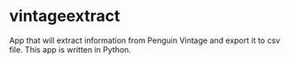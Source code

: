# vintageextract
App that will extract information from Penguin Vintage and export it to csv file.
This app is written in Python.
